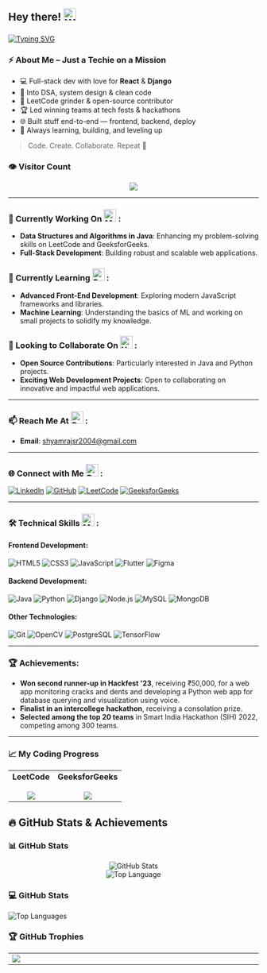 ## Hey there! <img src="https://raw.githubusercontent.com/Tarikul-Islam-Anik/Animated-Fluent-Emojis/master/Emojis/Hand%20gestures/Waving%20Hand%20Medium-Light%20Skin%20Tone.png" alt="Waving Hand Medium-Light Skin Tone" width="25" height="25" />

### 
[![Typing SVG](https://readme-typing-svg.demolab.com?font=Kanit&size=21&pause=1000&color=236fff&random=false&width=435&lines=This+is+Shyam+!;I'm+a+Java+and+Python+Programmer;Aspiring+SDE+%26+Full+Stack+Developer;Hackathon+Enthusiast+and+Innovator)](https://git.io/typing-svg)

### ⚡ About Me – Just a Techie on a Mission

- 💻 Full-stack dev with love for **React** & **Django**
- 🧠 Into DSA, system design & clean code
- 🧩 LeetCode grinder & open-source contributor
- 🏆 Led winning teams at tech fests & hackathons
- 🌐 Built stuff end-to-end — frontend, backend, deploy
- 🚀 Always learning, building, and leveling up


> Code. Create. Collaborate. Repeat 💙

### 👁️ Visitor Count
<div align="center">
  <img src="https://komarev.com/ghpvc/?username=shyamshyam018&label=Profile%20Views&color=0e75b6&style=flat-square" />
</div>


---

### 🔭 Currently Working On <img src="https://raw.githubusercontent.com/Tarikul-Islam-Anik/Animated-Fluent-Emojis/master/Emojis/People%20with%20professions/Man%20Technologist%20Light%20Skin%20Tone.png" alt="Man Technologist Light Skin Tone" width="25" height="25" /> :
- **Data Structures and Algorithms in Java**: Enhancing my problem-solving skills on LeetCode and GeeksforGeeks.
- **Full-Stack Development**: Building robust and scalable web applications.

### 🌱 Currently Learning <img src="https://raw.githubusercontent.com/Tarikul-Islam-Anik/Animated-Fluent-Emojis/master/Emojis/People/Person%20Fencing.png" alt="Person Fencing" width="25" height="25" /> :
- **Advanced Front-End Development**: Exploring modern JavaScript frameworks and libraries.
- **Machine Learning**: Understanding the basics of ML and working on small projects to solidify my knowledge.

### 👯 Looking to Collaborate On <img src="https://raw.githubusercontent.com/Tarikul-Islam-Anik/Animated-Fluent-Emojis/master/Emojis/Hand%20gestures/Handshake.png" alt="Handshake" width="25" height="25" /> :
- **Open Source Contributions**: Particularly interested in Java and Python projects.
- **Exciting Web Development Projects**: Open to collaborating on innovative and impactful web applications.

---

### 📫 Reach Me At <img src="https://raw.githubusercontent.com/Tarikul-Islam-Anik/Animated-Fluent-Emojis/master/Emojis/Hand%20gestures/Backhand%20Index%20Pointing%20Down%20Medium-Light%20Skin%20Tone.png" alt="Backhand Index Pointing Down Medium-Light Skin Tone" width="25" height="25" /> :
- **Email**: [shyamrajsr2004@gmail.com](mailto:shyamrajsr2004@gmail.com)

---

### 🌐 Connect with Me <img src="https://raw.githubusercontent.com/Tarikul-Islam-Anik/Animated-Fluent-Emojis/master/Emojis/People/Person%20Raising%20Hand.png" alt="Person Raising Hand" width="25" height="25" /> :
[![LinkedIn](https://img.shields.io/badge/-LinkedIn-blue?style=flat-square&logo=LinkedIn&logoColor=white&link=https://www.linkedin.com/in/yourusername)](https://www.linkedin.com/in/shyamrajd)
[![GitHub](https://img.shields.io/badge/-GitHub-black?style=flat-square&logo=github&logoColor=white&link=https://github.com/yourusername)](https://github.com/shyamshyam018)
[![LeetCode](https://img.shields.io/badge/-LeetCode-FFA116?style=flat-square&logo=leetcode&logoColor=black&link=https://leetcode.com/shyam027)](https://leetcode.com/yourusername)
[![GeeksforGeeks](https://img.shields.io/badge/-GeeksforGeeks-0F9D58?style=flat-square&logo=geeksforgeeks&logoColor=white&link=https://auth.geeksforgeeks.org/user/yourusername)](https://auth.geeksforgeeks.org/user/shyamrajwyx0)

---

### 🛠️ Technical Skills <img src="https://raw.githubusercontent.com/Tarikul-Islam-Anik/Animated-Fluent-Emojis/master/Emojis/People%20with%20professions/Man%20Detective%20Light%20Skin%20Tone.png" alt="Man Detective Light Skin Tone" width="25" height="25" /> :

#### Frontend Development:
![HTML5](https://img.shields.io/badge/-HTML5-E34F26?style=flat-square&logo=html5&logoColor=white)
![CSS3](https://img.shields.io/badge/-CSS3-1572B6?style=flat-square&logo=css3&logoColor=white)
![JavaScript](https://img.shields.io/badge/-JavaScript-F7DF1E?style=flat-square&logo=javascript&logoColor=black)
![Flutter](https://img.shields.io/badge/-Flutter-02569B?style=flat-square&logo=flutter)
![Figma](https://img.shields.io/badge/-Figma-F24E1E?style=flat-square&logo=figma&logoColor=white)

#### Backend Development:
![Java](https://img.shields.io/badge/-Java-007396?style=flat-square&logo=java&logoColor=white)
![Python](https://img.shields.io/badge/-Python-3776AB?style=flat-square&logo=python&logoColor=white)
![Django](https://img.shields.io/badge/-Django-092E20?style=flat-square&logo=django&logoColor=white)
![Node.js](https://img.shields.io/badge/-Node.js-339933?style=flat-square&logo=node.js&logoColor=white)
![MySQL](https://img.shields.io/badge/-MySQL-4479A1?style=flat-square&logo=mysql&logoColor=white)
![MongoDB](https://img.shields.io/badge/-MongoDB-47A248?style=flat-square&logo=mongodb&logoColor=white)

#### Other Technologies:
![Git](https://img.shields.io/badge/-Git-F05032?style=flat-square&logo=git&logoColor=white)
![OpenCV](https://img.shields.io/badge/-OpenCV-5C3EE8?style=flat-square&logo=opencv&logoColor=white)
![PostgreSQL](https://img.shields.io/badge/-PostgreSQL-336791?style=flat-square&logo=postgresql&logoColor=white)
![TensorFlow](https://img.shields.io/badge/-TensorFlow-FF6F00?style=flat-square&logo=tensorflow&logoColor=white)

---

### 🏆 Achievements:
- **Won second runner-up in Hackfest '23**, receiving ₹50,000, for a web app monitoring cracks and dents and developing a Python web app for database querying and visualization using voice.
- **Finalist in an intercollege hackathon**, receiving a consolation prize.
- **Selected among the top 20 teams** in Smart India Hackathon (SIH) 2022, competing among 300 teams.

---

### 📈 My Coding Progress

<div align="center">

<table>
  <tr>
    <td align="center">
      <b>LeetCode</b><br><br>
      <img src="https://leetcard.jacoblin.cool/shyam027?ext=heatmap&theme=dark" />
    </td>
    <td align="center">
      <b>GeeksforGeeks</b><br><br>
      <a href="https://auth.geeksforgeeks.org/user/shyamrajwyx0/practice/">
        <img src="https://geeks-for-geeks-stats-card.vercel.app/?username=shyamrajwyx0&theme=dark" />
      </a>
    </td>
  </tr>
</table>

</div>



## 🔥 GitHub Stats & Achievements

### 📊 GitHub Stats

<p align="center">
    <img alt = "GitHub Stats" src="https://github-readme-stats.vercel.app/api?username=shyamshyam018&show_icons=true&hide=issues&icon_color=000000&hide_border=true&title_color=5391FE&text_color=555">
    <br>
    <img alt = "Top Language" src="https://github-readme-stats.vercel.app/api/top-langs/?username=shyamshyam018&hide=html,&hide_border=true&title_color=5391FE&text_color=555"
</p>

### 💻 GitHub Stats
![Top Languages](https://github-readme-stats.vercel.app/api/top-langs/?username=shyamshyam018&layout=compact&langs_count=10&theme=tokyonight)

### 🏆 GitHub Trophies
<table width="2000">
<tr>
<td width="2000"><img src="https://github-trophies.vercel.app/?username=shyamshyam018&rank=SECRET,SSS,SS,S,AAA,AA&row=2&column=9&theme=gruvbox"></td>
<!-- <td>![](https://github-trophies.vercel.app/?username=shyamshyam018&rank=SECRET,SSS,SS,S,AAA,AA&row=2&column=9&theme=gruvbox)</td> -->
</tr>
</table>





